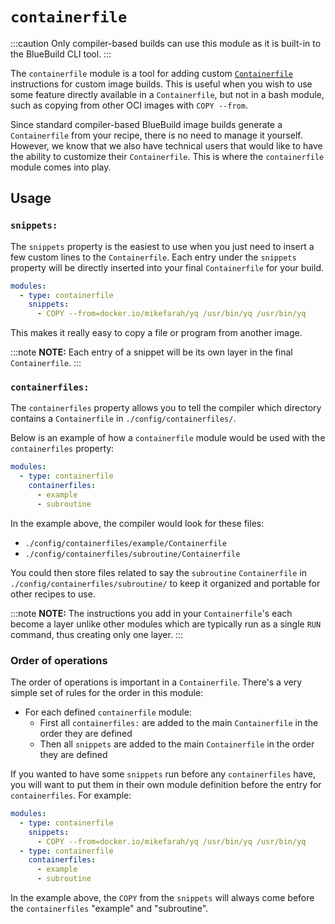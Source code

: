 # `containerfile`

:::caution
Only compiler-based builds can use this module as it is built-in to the BlueBuild CLI tool.
:::

The `containerfile` module is a tool for adding custom [`Containerfile`](https://github.com/containers/common/blob/main/docs/Containerfile.5.md) instructions for custom image builds. This is useful when you wish to use some feature directly available in a `Containerfile`, but not in a bash module, such as copying from other OCI images with `COPY --from`.

Since standard compiler-based BlueBuild image builds generate a `Containerfile` from your recipe, there is no need to manage it yourself. However, we know that we also have technical users that would like to have the ability to customize their `Containerfile`. This is where the `containerfile` module comes into play. 

## Usage

### `snippets:`

The `snippets` property is the easiest to use when you just need to insert a few custom lines to the `Containerfile`. Each entry under the `snippets` property will be directly inserted into your final `Containerfile` for your build.

```yaml
modules:
  - type: containerfile
    snippets:
      - COPY --from=docker.io/mikefarah/yq /usr/bin/yq /usr/bin/yq
```

This makes it really easy to copy a file or program from another image.

:::note
**NOTE:** Each entry of a snippet will be its own layer in the final `Containerfile`.
:::

### `containerfiles:`

The `containerfiles` property allows you to tell the compiler which directory contains a `Containerfile` in `./config/containerfiles/`. 

Below is an example of how a `containerfile` module would be used with the `containerfiles` property:

```yaml
modules:
  - type: containerfile
    containerfiles:
      - example
      - subroutine
```

In the example above, the compiler would look for these files:

- `./config/containerfiles/example/Containerfile`
- `./config/containerfiles/subroutine/Containerfile`

You could then store files related to say the `subroutine` `Containerfile` in `./config/containerfiles/subroutine/` to keep it organized and portable for other recipes to use.

:::note
**NOTE:** The instructions you add in your `Containerfile`'s each become a layer unlike other modules which are typically run as a single `RUN` command, thus creating only one layer.
:::

### Order of operations

The order of operations is important in a `Containerfile`. There's a very simple set of rules for the order in this module:

- For each defined `containerfile` module:
  - First all `containerfiles:` are added to the main `Containerfile` in the order they are defined
  - Then all `snippets` are added to the main `Containerfile` in the order they are defined

If you wanted to have some `snippets` run before any `containerfiles` have, you will want to put them in their own module definition before the entry for `containerfiles`. For example:

```yaml
modules:
  - type: containerfile
    snippets:
      - COPY --from=docker.io/mikefarah/yq /usr/bin/yq /usr/bin/yq
  - type: containerfile
    containerfiles:
      - example
      - subroutine
```

In the example above, the `COPY` from the `snippets` will always come before the `containerfiles` "example" and "subroutine".
